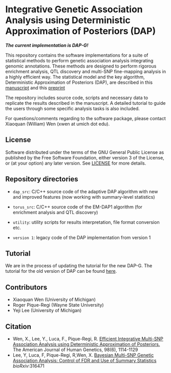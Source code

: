 #  Integrative Genetic Association Analysis using Deterministic Approximation of Posteriors (DAP)

***The current implementation is DAP-G!***

This repository contains the software implementations for a suite of statistical methods to perform genetic association analysis integrating genomic annotations. These methods are designed to perform rigorous enrichment analysis, QTL discovery and multi-SNP fine-mapping analysis in a highly efficient way. The statistical model and the key algorithm, Deterministic Approximation of Posteriors (DAP), are described in this [manuscript](http://biorxiv.org/content/early/2016/03/26/026450) and this [preprint](https://www.biorxiv.org/content/early/2018/05/08/316471)

The repository includes source code, scripts and necessary data to replicate the results described in the manuscript. A detailed tutorial to guide the users through some specific analysis tasks is also included. 

For questions/comments regarding to the software package, please contact Xiaoquan (William) Wen (xwen at umich dot edu).



## License

Software distributed under the terms of the GNU General Public License as published by the Free Software Foundation, either version 3 of the License, or (at your option) any later version. See [LICENSE](http://www.gnu.org/licenses/gpl-3.0.en.html) for more details.





## Repository directories

* ``dap_src``: C/C++ source code of the adaptive DAP algorithm with new and improved features (now working with summary-level statistics)


* ``torus_src``: C/C++ source code of the EM-DAP1 algorithm (for enrichment analysis and QTL discovery)


* ``utility``: utility scripts for results interpretation, file format conversion etc.

* ``version 1``: legacy code of the DAP implementation from version 1 

## Tutorial 

We are in the process of updating the tutorial for the new DAP-G. The tutorial for the old version of DAP can be found [here](https://github.com/xqwen/dap/wiki).






## Contributors

* Xiaoquan Wen (University of Michigan)
* Roger Pique-Regi (Wayne State University)
* Yeji Lee (University of Michigan)

## Citation

* Wen, X., Lee, Y., Luca, F., Pique-Regi, R. [Efficient Integrative Multi-SNP Association Analysis using Deterministic Approximation of Posteriors.](http://biorxiv.org/content/early/2016/03/26/026450)  The American Journal of Human Genetics, 98(6), 1114-1129
* Lee, Y, Luca, F, Pique-Regi, R,Wen, X. [Bayesian Multi-SNP Genetic Association Analysis: Control of FDR and Use of Summary Statistics](https://www.biorxiv.org/content/early/2018/05/08/316471) *bioRxiv*:316471

